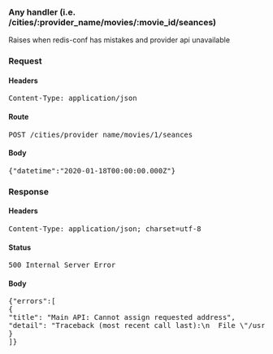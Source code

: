 ### Any handler (i.e. /cities/:provider_name/movies/:movie_id/seances) 
Raises when redis-conf has mistakes and provider api unavailable
### Request

#### Headers

<pre>Content-Type: application/json</pre>

#### Route

<pre>POST /cities/provider_name/movies/1/seances</pre>

#### Body

<pre>{"datetime":"2020-01-18T00:00:00.000Z"}</pre>

### Response

#### Headers

<pre>Content-Type: application/json; charset=utf-8</pre>

#### Status

<pre>500 Internal Server Error</pre>

#### Body

<pre>{"errors":[
{
"title": "Main API: Cannot assign requested address",
"detail": "Traceback (most recent call last):\n  File \"/usr/local/lib/python3.8/site-packages/aiohttp/connector.py\", line 936, in _wrap_create_connection\n    return await self._loop.create_connection(*args, **kwargs)  # type: ignore  # noqa\n  File \"/usr/local/lib/python3.8/asyncio/base_events.py\", line 1025, in create_connection\n    raise exceptions[0]\n  File \"/usr/local/lib/python3.8/asyncio/base_events.py\", line 1010, in create_connection\n    sock = await self._connect_sock(\n  File \"/usr/local/lib/python3.8/asyncio/base_events.py\", line 924, in _connect_sock\n    await self.sock_connect(sock, address)\n  File \"/usr/local/lib/python3.8/asyncio/selector_events.py\", line 496, in sock_connect\n    return await fut\n  File \"/usr/local/lib/python3.8/asyncio/selector_events.py\", line 501, in _sock_connect\n    sock.connect(address)\nOSError: [Errno 99] Cannot assign requested address\n\nThe above exception was the direct cause of the following exception:\n\nTraceback (most recent call last):\n  File \"main.py\", line 37, in proxy_request_to_cinema_api\n    response = await getattr(app['client_session'], method)\\\n  File \"/usr/local/lib/python3.8/site-packages/aiohttp/client.py\", line 480, in _request\n    conn = await self._connector.connect(\n  File \"/usr/local/lib/python3.8/site-packages/aiohttp/connector.py\", line 523, in connect\n    proto = await self._create_connection(req, traces, timeout)\n  File \"/usr/local/lib/python3.8/site-packages/aiohttp/connector.py\", line 858, in _create_connection\n    _, proto = await self._create_direct_connection(\n  File \"/usr/local/lib/python3.8/site-packages/aiohttp/connector.py\", line 1004, in _create_direct_connection\n    raise last_exc\n  File \"/usr/local/lib/python3.8/site-packages/aiohttp/connector.py\", line 980, in _create_direct_connection\n    transp, proto = await self._wrap_create_connection(\n  File \"/usr/local/lib/python3.8/site-packages/aiohttp/connector.py\", line 943, in _wrap_create_connection\n    raise client_error(req.connection_key, exc) from exc\naiohttp.client_exceptions.ClientConnectorError: Cannot connect to host localhost:2112 ssl:default [Cannot assign requested address]\n"
}
]}</pre>


